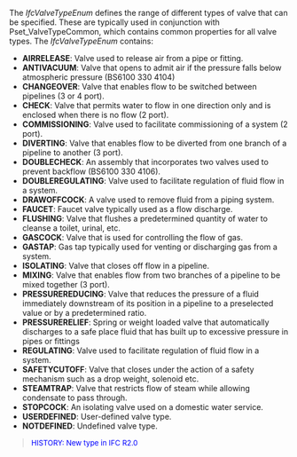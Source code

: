 ﻿The _IfcValveTypeEnum_ defines the range of different types of valve that can be specified. These are typically used in conjunction with Pset_ValveTypeCommon, which contains common properties for all valve types. The _IfcValveTypeEnum_ contains:

* **AIRRELEASE**: Valve used to release air from a pipe or fitting. 
* **ANTIVACUUM**: Valve that opens to admit air if the pressure falls below atmospheric pressure (BS6100 330 4104)
* **CHANGEOVER**: Valve that enables flow to be switched between pipelines (3 or 4 port).
* **CHECK**: Valve that permits water to flow in one direction only and is enclosed when there is no flow (2 port).
* **COMMISSIONING**: Valve used to facilitate commissioning of a system (2 port).
* **DIVERTING**: Valve that enables flow to be diverted from one branch of a pipeline to another (3 port).
* **DOUBLECHECK**: An assembly that incorporates two valves used to prevent backflow (BS6100 330 4106).
* **DOUBLEREGULATING**: Valve used to facilitate regulation of fluid flow in a system.
* **DRAWOFFCOCK**: A valve used to remove fluid from a piping system.
* **FAUCET**: Faucet valve typically used as a flow discharge.
* **FLUSHING**: Valve that flushes a predetermined quantity of water to cleanse a toilet, urinal, etc.
* **GASCOCK**: Valve that is used for controlling the flow of gas.
* **GASTAP**: Gas tap typically used for venting or discharging gas from a system.
* **ISOLATING**: Valve that closes off flow in a pipeline.
* **MIXING**: Valve that enables flow from two branches of a pipeline to be mixed together (3 port).
* **PRESSUREREDUCING**: Valve that reduces the pressure of a fluid immediately downstream of its position in a pipeline to a preselected value or by a predetermined ratio.
* **PRESSURERELIEF**: Spring or weight loaded valve that automatically discharges to a safe place fluid that has built up to excessive pressure in pipes or fittings
* **REGULATING**: Valve used to facilitate regulation of fluid flow in a system.
* **SAFETYCUTOFF**: Valve that closes under the action of a safety mechanism such as a drop weight, solenoid etc.
* **STEAMTRAP**: Valve that restricts flow of steam while allowing condensate to pass through.
* **STOPCOCK**: An isolating valve used on a domestic water service.
* **USERDEFINED**: User-defined valve type.
* **NOTDEFINED**: Undefined valve type.

> <font color="#0000ff" size="-1"> HISTORY: New type in IFC R2.0<br>
	  </font>
>